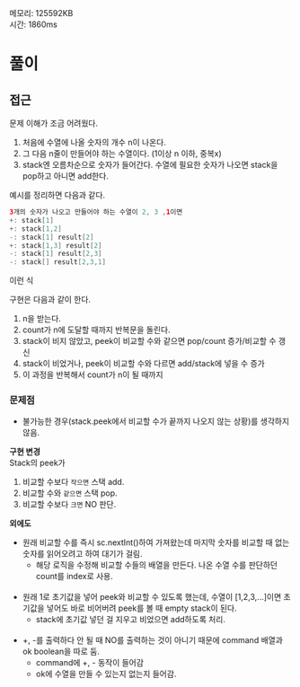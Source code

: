 메모리: 125592KB<br>
시간: 1860ms

# 풀이
## 접근
문제 이해가 조금 어려웠다.
1. 처음에 수열에 나올 숫자의 개수 n이 나온다.
2. 그 다음 n줄이 만들어야 하는 수열이다. (1이상 n 이하, 중복x)
3. stack엔 오름차순으로 숫자가 들어간다. 수열에 필요한 숫자가 나오면 stack을 pop하고 아니면 add한다.

예시를 정리하면 다음과 같다.
```java
3개의 숫자가 나오고 만들어야 하는 수열이 2, 3 ,1이면
+: stack[1]
+: stack[1,2]
-: stack[1] result[2]
+: stack[1,3] result[2]
-: stack[1] result[2,3]
-: stack[] result[2,3,1]
```
이런 식

구현은 다음과 같이 한다.
1. n을 받는다.
2. count가 n에 도달할 때까지 반복문을 돌린다.
3. stack이 비지 않았고, peek이 비교할 수와 같으면 pop/count 증가/비교할 수 갱신
4. stack이 비었거나, peek이 비교할 수와 다르면 add/stack에 넣을 수 증가
5. 이 과정을 반복해서 count가 n이 될 때까지 

### 문제점
- 불가능한 경우(stack.peek에서 비교할 수가 끝까지 나오지 않는 상황)를 생각하지 않음.

**구현 변경**<br>
Stack의 peek가
1. 비교할 수보다 `작으면` 스택 add.
2. 비교할 수와 `같으면` 스택 pop.
3. 비교할 수보다 `크면` NO 판단.

**외에도**
- 원래 비교할 수를 즉시 sc.nextInt()하여 가져왔는데 마지막 숫자를 비교할 때 없는 숫자를 읽어오려고 하여 대기가 걸림.
    - 해당 로직을 수정해 비교할 수들의 배열을 만든다. 나온 수열 수를 판단하던 count를 index로 사용.<br><br>
- 원래 1로 초기값을 넣어 peek와 비교할 수 있도록 했는데, 수열이 [1,2,3,...]이면 초기값을 넣어도 바로 비어버려 peek를 볼 때 empty stack이 된다.
    - stack에 초기값 넣던 걸 지우고 비었으면 add하도록 처리.<br><br>
- +, -를 출력하다 안 될 때 NO를 출력하는 것이 아니기 때문에 command 배열과 ok boolean을 따로 둠.
    - command에 +, - 동작이 들어감
    - ok에 수열을 만들 수 있는지 없는지 들어감.